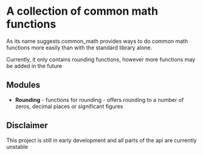 # A collection of common math functions

As its name suggests common_math provides ways to do common math functions more easily 
than with the standard library alone.

Currently, it only contains rounding functions, however more functions may be added in the future

## Modules

- **Rounding** - functions for rounding - offers rounding to a number of zeros, decimal places or significant figures

## Disclaimer

This project is still in early development and all parts of the api are currently unstable
